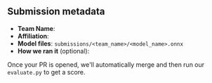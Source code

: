 ## Submission metadata

- **Team Name**:  
- **Affiliation**:  
- **Model files**: `submissions/<team_name>/<model_name>.onnx`  
- **How we ran it** (optional):  

Once your PR is opened, we'll automatically merge and then run our `evaluate.py` to get a score.
